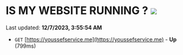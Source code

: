 # IS MY WEBSITE RUNNING ? [![](https://img.shields.io/static/v1?label=Sponsor&message=%E2%9D%A4&logo=GitHub&color=%23fe8e86)](https://github.com/sponsors/<username>)

Last updated: **12/7/2023, 3:55:54 AM**

- `GET` [https://youssefservice.me](https://youssefservice.me) - **Up** (799ms)
